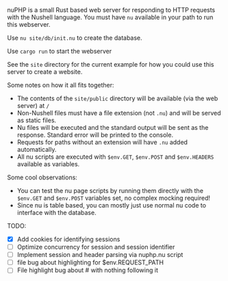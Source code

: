 nuPHP is a small Rust based web server for responding to HTTP requests with the Nushell language. You must have `nu` available in your path to run this webserver.

Use `nu site/db/init.nu` to create the database.

Use `cargo run` to start the webserver

See the `site` directory for the current example for how you could use this server to create a website.

Some notes on how it all fits together:

- The contents of the `site/public` directory will be available (via the web server) at `/`
- Non-Nushell files must have a file extension (not `.nu`) and will be served as static files.
- Nu files will be executed and the standard output will be sent as the response. Standard error will be printed to the console.
- Requests for paths without an extension will have `.nu` added automatically.
- All nu scripts are executed with `$env.GET`, `$env.POST` and `$env.HEADERS` available as variables.

Some cool observations:

- You can test the nu page scripts by running them directly with the `$env.GET` and `$env.POST` variables set, no complex mocking required!
- Since nu is table based, you can mostly just use normal nu code to interface with the database.

TODO:
- [x] Add cookies for identifying sessions
- [ ] Optimize concurrency for session and session identifier
- [ ] Implement session and header parsing via nuphp.nu script
- [ ] file bug about highlighting for $env.REQUEST_PATH
- [ ] File highlight bug about # with nothing following it
